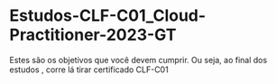 # Estudos-CLF-C01_Cloud-Practitioner-2023-GT
Estes são os objetivos que você devem cumprir.
Ou seja, ao final dos estudos , corre  lá tirar  certificado  CLF-C01

